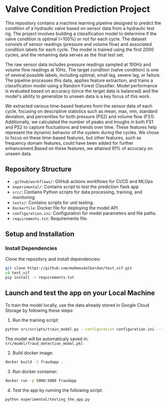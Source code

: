 # Valve Condition Prediction Project

This repository contains a machine learning pipeline designed to predict the condition of a hydraulic valve based on sensor data from a hydraulic test rig. 
The project involves building a classification model to determine if the valve condition is optimal (=100%) or not for each cycle. 
The dataset consists of sensor readings (pressure and volume flow) and associated condition labels for each cycle. 
The model is trained using the first 2000 cycles, and the remaining data serves as the final test set.

The raw sensor data includes pressure readings sampled at 100Hz and volume flow readings at 10Hz. The target condition (valve condition) is one of several possible labels, including optimal, small lag, severe lag, or failure. The pipeline processes this data, applies feature extraction, and trains a classification model using a Random Forest Classifier. 
Model performance is evaluated based on accuracy (since the target data is balanced) and the model's ability to generalize to unseen data is a key focus of this work.

We extracted various time-based features from the sensor data of each cycle, focusing on descriptive statistics such as mean, max, min, standard deviation, and percentiles for both pressure (PS2) and volume flow (FS1). Additionally, we calculated the number of peaks and troughs in both FS1 and PS2 to capture fluctuations and trends over time. These features help represent the dynamic behavior of the system during the cycles. We chose to focus on these time-based features, but other features, such as frequency domain features, could have been added for further enhancement.Based on these features, we attained 91% of accuracy on unseen data.


## Repository Structure
- `.github/workflows/`: GitHub actions workflows for CI/CD and MLOps
- `experimental/`: Contains script to test the prediction flask app
- `src/`: Contains Python scripts for data processing, training, and monitoring.
- `tests/`: Contains scripts for unit testing.
- `Dockerfile`: Docker file for deploying the model API.
- `configuration.ini`: Configuration for model parameters and file paths.
- `requirements.txt`: Requirements file.

## Setup and Installation

### Install Dependencies
Clone the repository and install dependencies:
```bash
git clone https://github.com/mahmoudalbardan/test_vif.git
cd test_vif
pip install -r requirements.txt
```

##  Launch and test the app on your Local Machine
To train the model locally, use the data already stored in Google Cloud Storage
by following these steps:

1. Run the training script:
```bash
python src/scripts/train_model.py --configuration configuration.ini --retrain false
```
The model will be automaticaly saved in: `src/model/fraud_detection_model.pkl`

2. Build docker image:
```bash
docker build -t fraudapp .
```
3.  Run docker container:
```bash
docker run -p 5000:5000 fraudapp
```
4. Test the app by running the following script:
```bash
python experimental/testing_the_app.py
```
